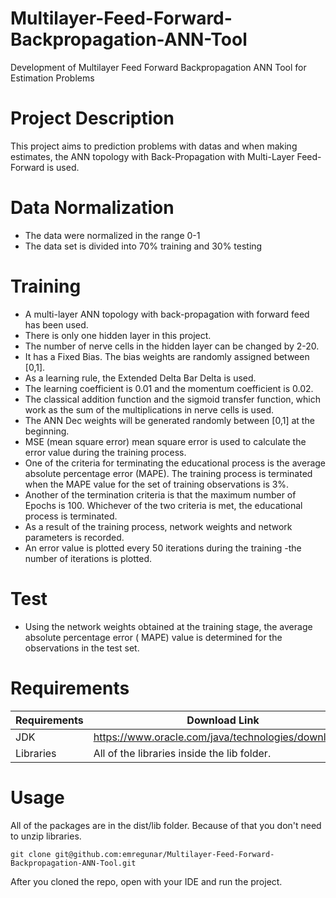 # Multilayer-Feed-Forward-Backpropagation-ANN-Tool
Development of Multilayer Feed Forward Backpropagation ANN Tool for Estimation Problems

# Project Description
This project aims to prediction problems with datas and when making estimates, the ANN topology with Back-Propagation with Multi-Layer Feed-Forward is used.

# Data Normalization
- The data were normalized in the range 0-1
- The data set is divided into 70% training and 30% testing

# Training
- A multi-layer ANN topology with back-propagation with forward feed has been used.
- There is only one hidden layer in this project. 
- The number of nerve cells in the hidden layer can be changed by 2-20.
- It has a Fixed Bias. The bias weights are randomly assigned between [0,1]. 
- As a learning rule, the Extended Delta Bar Delta is used.
- The learning coefficient is 0.01 and the momentum coefficient is 0.02.
- The classical addition function and the sigmoid transfer function, which work as the sum of the multiplications in nerve cells is used.
- The ANN Dec weights will be generated randomly between [0,1] at the beginning.
- MSE (mean square error) mean square error is used to calculate the error value during the training process.
- One of the criteria for terminating the educational process is the average absolute percentage error (MAPE). The training process is terminated when the MAPE value for the set of training observations is 3%.
- Another of the termination criteria is that the maximum number of Epochs is 100. Whichever of the two criteria is met, the educational process is terminated.
- As a result of the training process, network weights and network parameters is recorded.
- An error value is plotted every 50 iterations during the training -the number of iterations is plotted.

# Test
- Using the network weights obtained at the training stage, the average absolute percentage error ( MAPE) value is determined for the observations in the test set.

# Requirements
| Requirements      | Download Link                                        |
| ------------------| -----------------------------------------------------|
| JDK               | https://www.oracle.com/java/technologies/downloads/  |
| Libraries         | All of the libraries inside the lib folder.          |

# Usage
All of the packages are in the dist/lib folder. Because of that you don't need to unzip libraries.
```
git clone git@github.com:emregunar/Multilayer-Feed-Forward-Backpropagation-ANN-Tool.git
```
After you cloned the repo, open with your IDE and run the project. 
